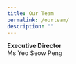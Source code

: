 ```yaml
---
title: Our Team
permalink: /ourteam/
description: ""
---
```


**Executive Director**
<br>Ms Yeo Seow Peng